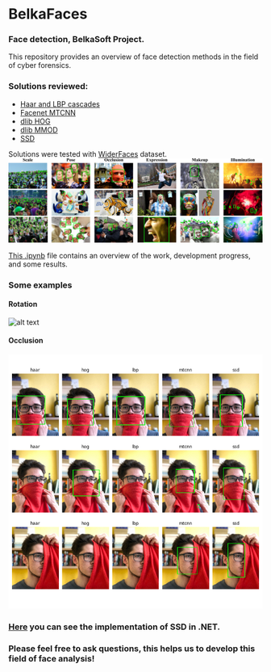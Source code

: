 # BelkaFaces
### Face detection, BelkaSoft Project.
This repository provides an overview of face detection methods in the field of cyber forensics. 
### Solutions reviewed:
- [Haar and LBP cascades](https://github.com/opencv/opencv)
- [Facenet MTCNN](https://github.com/davidsandberg/facenet/tree/master/src/align)
- [dlib HOG](http://dlib.net/)
- [dlib MMOD](http://dlib.net/)
- [SSD](https://arxiv.org/abs/1512.02325)

Solutions were tested with  [WiderFaces](http://shuoyang1213.me/WIDERFACE/) dataset. ![alt text](https://github.com/Feodoros/BelkaFaces/blob/master/Images/intro.jpg)

[This .ipynb](https://github.com/Feodoros/BelkaFaces/blob/master/WiderFaces/WiderFaces.ipynb) file contains an overview of the work, development progress, and some results. 

### Some examples
#### Rotation
![alt text](https://github.com/Feodoros/BelkaFaces/blob/master/Images/angle.gif)
#### Occlusion
![alt text](https://github.com/Feodoros/BelkaFaces/blob/master/Images/scarf_test.png)

### [Here](https://github.com/Feodoros/BelkaFaces/tree/master/WiderFaces.NET/WiderFacesNET) you can see the implementation of SSD in .NET. 
### Please feel free to ask questions, this helps us to develop this field of face analysis!
